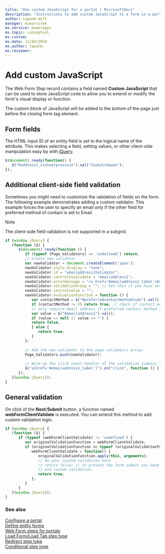 ```yaml
---
title: "Use custom JavaScript for a portal | MicrosoftDocs"
description: "Instructions to add custom JavaScript to a form in a portal"
author: tapanm-msft
manager: kumarvivek
ms.service: powerapps
ms.topic: conceptual
ms.custom: 
ms.date: 11/04/2019
ms.author: tapanm
ms.reviewer:
---
```


# Add custom JavaScript

The Web Form Step record contains a field named **Custom JavaScript** that can be used to store JavaScript code to allow you to extend or modify the form's visual display or function.

The custom block of JavaScript will be added to the bottom of the page just before the closing form tag element.

## Form fields

The HTML input ID of an entity field is set to the logical name of the attribute. This makes selecting a field, setting values, or other client-side manipulation easy by with [jQuery](https://jquery.com/).  

```JavaScript
$(document).ready(function() {
   $("#address1_stateorprovince").val("Saskatchewan");
});
```

## Additional client-side field validation
Sometimes you might need to customize the validation of fields on the form. The following example demonstrates adding a custom validator. This example forces the user to specify an email only if the other field for preferred method of contact is set to Email.

> [!NOTE]
> The client-side field validation is not supported in a subgrid.

```JavaScript
if (window.jQuery) {
   (function ($) {
      $(document).ready(function () {
         if (typeof (Page_Validators) == 'undefined') return;
         // Create new validator
         var newValidator = document.createElement('span');
         newValidator.style.display = "none";
         newValidator.id = "emailaddress1Validator";
         newValidator.controltovalidate = "emailaddress1";
         newValidator.errormessage = "<a href='#emailaddress1_label'>Email is a required field.</a>";
         newValidator.validationGroup = ""; // Set this if you have set ValidationGroup on the form
         newValidator.initialvalue = "";
         newValidator.evaluationfunction = function () {
            var contactMethod = $("#preferredcontactmethodcode").val();
            if (contactMethod != 2) return true; // check if contact method is not 'Email'.
            // only require email address if preferred contact method is email.
            var value = $("#emailaddress1").val();
            if (value == null || value == "") {
            return false;
            } else {
               return true;
            }
         };
 
         // Add the new validator to the page validators array:
         Page_Validators.push(newValidator);
 
         // Wire-up the click event handler of the validation summary link
         $("a[href='#emailaddress1_label']").on("click", function () { scrollToAndFocus('emailaddress1_label','emailaddress1'); });
      });
   }(window.jQuery));
}
```

## General validation

On click of the **Next**/**Submit** button, a function named **webFormClientValidate** is executed. You can extend this method to add custom validation logic.

```JavaScript
if (window.jQuery) {
   (function ($) {
      if (typeof (webFormClientValidate) != 'undefined') {
         var originalValidationFunction = webFormClientValidate;
         if (originalValidationFunction && typeof (originalValidationFunction) == "function") {
            webFormClientValidate = function() {
               originalValidationFunction.apply(this, arguments);
               // do your custom validation here
               // return false; // to prevent the form submit you need to return false
               // end custom validation.
               return true;
            };
         }
      }
   }(window.jQuery));
}
```
### See also

[Configure a portal](configure-portal.md)  
[Define entity forms](entity-forms.md)  
[Web Form steps for portals](web-form-steps.md)  
[Load Form/Load Tab step type](load-form-step.md)  
[Redirect step type](add-redirect-step.md)  
[Conditional step type](add-conditional-step.md)
